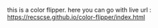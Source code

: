 this is a color flipper.
here you can go with live url : https://recscse.github.io/color-flipper/index.html
